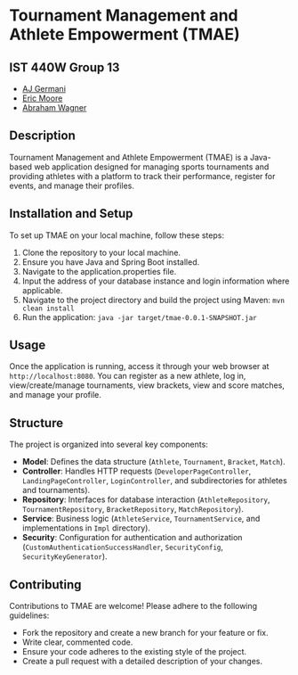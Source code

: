 # Tournament Management and Athlete Empowerment (TMAE)

## IST 440W Group 13
- [AJ Germani](https://github.com/GeRmAnImAl)
- [Eric Moore](https://github.com/Eric131323)
- [Abraham Wagner](https://github.com/cheserpoo)

## Description
Tournament Management and Athlete Empowerment (TMAE) is a Java-based web application designed for managing sports tournaments and providing athletes with a platform to track their performance, register for events, and manage their profiles.

## Installation and Setup
To set up TMAE on your local machine, follow these steps:
1. Clone the repository to your local machine.
2. Ensure you have Java and Spring Boot installed.
3. Navigate to the application.properties file.
4. Input the address of your database instance and login information where applicable. 
5. Navigate to the project directory and build the project using Maven:
   `mvn clean install`
6. Run the application:
   `java -jar target/tmae-0.0.1-SNAPSHOT.jar`

## Usage
Once the application is running, access it through your web browser at `http://localhost:8080`. You can register as a 
new athlete, log in, view/create/manage tournaments, view brackets, view and score matches, and manage your profile.

## Structure
The project is organized into several key components:
- **Model**: Defines the data structure (`Athlete`, `Tournament`, `Bracket`, `Match`).
- **Controller**: Handles HTTP requests (`DeveloperPageController`, `LandingPageController`, `LoginController`, and subdirectories for athletes and tournaments).
- **Repository**: Interfaces for database interaction (`AthleteRepository`, `TournamentRepository`, `BracketRepository`, `MatchRepository`).
- **Service**: Business logic (`AthleteService`, `TournamentService`, and implementations in `Impl` directory).
- **Security**: Configuration for authentication and authorization (`CustomAuthenticationSuccessHandler`, `SecurityConfig`, `SecurityKeyGenerator`).

## Contributing
Contributions to TMAE are welcome! Please adhere to the following guidelines:
- Fork the repository and create a new branch for your feature or fix.
- Write clear, commented code.
- Ensure your code adheres to the existing style of the project.
- Create a pull request with a detailed description of your changes.

